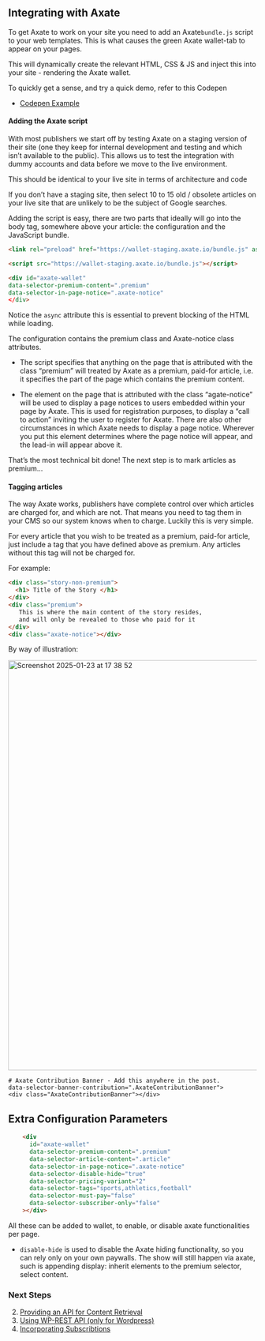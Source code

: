 ## Integrating with Axate

To get Axate to work on your site you need to add an Axate`bundle.js` script to your web templates. This is what causes the green Axate wallet-tab to appear on your pages.

This will dynamically create the relevant HTML, CSS & JS and inject this into your site - rendering the Axate wallet.

To quickly get a sense, and try a quick demo, refer to this Codepen

* [Codepen Example](https://codepen.io/Alexander-KA-the-reactor/pen/XWLrPje)

#### Adding the Axate script

With most publishers we start off by testing Axate on a staging version of their site (one they keep for internal development and testing and which isn’t available to the public). This allows us to test the integration with dummy accounts and data before we move to the live environment.  

This should be identical to your live site in terms of architecture and code

If you don’t have a staging site, then select 10 to 15 old / obsolete articles on your live site that are unlikely to be the subject of Google searches.

Adding the script is easy, there are two parts that ideally will go into the body tag, somewhere above your article: the configuration and the JavaScript bundle.  

```html
<link rel="preload" href="https://wallet-staging.axate.io/bundle.js" as="script">

<script src="https://wallet-staging.axate.io/bundle.js"></script>

<div id="axate-wallet" 
data-selector-premium-content=".premium" 
data-selector-in-page-notice=".axate-notice" 
</div>


```

Notice the `async` attribute this is essential to prevent blocking of the HTML while loading.

The configuration contains the premium class and Axate-notice class attributes.

* The script specifies that anything on the page that is attributed with the class “premium” will treated by Axate as a premium, paid-for article, i.e. it specifies the part of the page which contains the premium content.

* The element on the page that is attributed with the class “agate-notice” will be used to display a page notices to users embedded within your page by Axate. This is used for registration purposes, to display a “call to action” inviting the user to register for Axate. There are also other circumstances in which Axate needs to display a page notice. Wherever you put this element determines where the page notice will appear, and the lead-in will appear above it.

That’s the most technical bit done! The next step is to mark articles as premium...

#### Tagging articles

The way Axate works, publishers have complete control over which articles are charged for, and which are not. That means you need to tag them in your CMS so our system knows when to charge. Luckily this is very simple.

For every article that you wish to be treated as a premium, paid-for article, just include a tag that you have defined above as premium. Any articles without this tag will not be charged for.

For example:  

```html
<div class="story-non-premium">
  <h1> Title of the Story </h1>
</div>
<div class="premium"> 
   This is where the main content of the story resides,
   and will only be revealed to those who paid for it 
</div>
<div class="axate-notice"></div>
```

By way of illustration:

<img width="831" alt="Screenshot 2025-01-23 at 17 38 52" src="https://github.com/user-attachments/assets/fda58cb9-0942-42f1-961b-ab18ab4d08c8" />

```
# Axate Contribution Banner - Add this anywhere in the post. 
data-selector-banner-contribution=".AxateContributionBanner">
<div class="AxateContributionBanner"></div>
```


## Extra Configuration Parameters

```html
    <div
      id="axate-wallet"
      data-selector-premium-content=".premium"
      data-selector-article-content=".article"
      data-selector-in-page-notice=".axate-notice"
      data-selector-disable-hide="true"
      data-selector-pricing-variant="2"
      data-selector-tags="sports,athletics,football"
      data-selector-must-pay="false"
      data-selector-subscriber-only="false"
    ></div>

```
All these can be added to wallet, to enable, or disable axate functionalities per page.

- `disable-hide` is used to disable the Axate hiding functionality, so you can rely only on your own paywalls. The show will still happen via axate, such is appending display: inherit elements to the premium selector, select content.

### Next Steps

2. [Providing an API for Content Retrieval](./content-api.md)
3. [Using WP-REST API (only for Wordpress)](./wordpress-api.md)
4. [Incorporating Subscribtions](./subscriptions-api.md)
